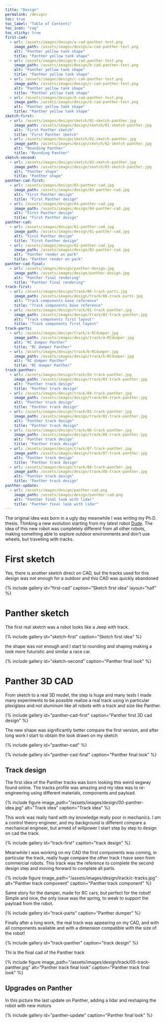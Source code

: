 ```yaml
---
title: "Design"
permalink: /design/
toc: true
toc_label: "Table of Contents"
toc_icon: "cog"
toc_sticky: true
first-cad:
  - url: /assets/images/design/a-cad-panther-test.png
    image_path: /assets/images/design/a-cad-panther-test.png
    alt: "Panther yellow tank shape"
    title: "Panther yellow tank shape"
  - url: /assets/images/design/b-cad-panther-test.png
    image_path: /assets/images/design/b-cad-panther-test.png
    alt: "Panther yellow tank shape"
    title: "Panther yellow tank shape"
  - url: /assets/images/design/c-cad-panther-test.png
    image_path: /assets/images/design/c-cad-panther-test.png
    alt: "Panther yellow tank shape"
    title: "Panther yellow tank shape"
  - url: /assets/images/design/d-cad-panther-test.png
    image_path: /assets/images/design/d-cad-panther-test.png
    alt: "Panther yellow tank shape"
    title: "Panther yellow tank shape"
sketch-first:
  - url: /assets/images/design/sketch/01-sketch-panther.jpg
    image_path: /assets/images/design/sketch/01-sketch-panther.jpg
    alt: "First Panther sketch"
    title: "First Panther sketch"
  - url: /assets/images/design/sketch/02-sketch-panther.jpg
    image_path: /assets/images/design/sketch/02-sketch-panther.jpg
    alt: "Rounding Panther"
    title: "Rounding Panther"
sketch-second:
  - url: /assets/images/design/sketch/03-sketch-panther.jpg
    image_path: /assets/images/design/sketch/03-sketch-panther.jpg
    alt: "Panther shape"
    title: "Panther shape"
panther-cad-first:
  - url: /assets/images/design/03-panther-cad.jpg
    image_path: /assets/images/design/03-panther-cad.jpg
    alt: "First Panther design"
    title: "First Panther design"
  - url: /assets/images/design/04-panther-cad.jpg
    image_path: /assets/images/design/04-panther-cad.jpg
    alt: "First Panther design"
    title: "First Panther design"
panther-cad:
  - url: /assets/images/design/01-panther-cad.jpg
    image_path: /assets/images/design/01-panther-cad.jpg
    alt: "First Panther design"
    title: "First Panther design"
  - url: /assets/images/design/02-panther-cad.jpg
    image_path: /assets/images/design/02-panther-cad.jpg
    alt: "Panther render on park"
    title: "Panther render on park"
panther-cad-final:
  - url: /assets/images/design/panther-design.jpg
    image_path: /assets/images/design/panther-design.jpg
    alt: "Panther final rendering"
    title: "Panther final rendering"
track-first:
  - url: /assets/images/design/track/00-track-parts.jpg
    image_path: /assets/images/design/track/00-track-parts.jpg
    alt: "Track components base reference"
    title: "Track components base reference"
  - url: /assets/images/design/track/01-track-panther.jpg
    image_path: /assets/images/design/track/01-track-panther.jpg
    alt: "Track components first layout"
    title: "Track components first layout"
track-parts:
  - url: /assets/images/design/track/a-RCdumper.jpg
    image_path: /assets/images/design/track/a-RCdumper.jpg
    alt: "RC dumper Panther"
    title: "RC dumper Panther"
  - url: /assets/images/design/track/b-RCdumper.jpg
    image_path: /assets/images/design/track/b-RCdumper.jpg
    alt: "RC dumper Panther"
    title: "RC dumper Panther"
track-panther:
  - url: /assets/images/design/track/03-track-panther.jpg
    image_path: /assets/images/design/track/03-track-panther.jpg
    alt: "Panther track design"
    title: "Panther track design"
  - url: /assets/images/design/track/04-track-panther.jpg
    image_path: /assets/images/design/track/04-track-panther.jpg
    alt: "Panther track design"
    title: "Panther track design"
  - url: /assets/images/design/track/02-track-panther.jpg
    image_path: /assets/images/design/track/02-track-panther.jpg
    alt: "Panther track design"
    title: "Panther track design"
  - url: /assets/images/design/track/06-track-panther.jpg
    image_path: /assets/images/design/track/06-track-panther.jpg
    alt: "Panther track design"
    title: "Panther track design"
  - url: /assets/images/design/track/07-track-panther.jpg
    image_path: /assets/images/design/track/07-track-panther.jpg
    alt: "Panther track design"
    title: "Panther track design"
  - url: /assets/images/design/track/08-track-panther.jpg
    image_path: /assets/images/design/track/08-track-panther.jpg
    alt: "Panther track design"
    title: "Panther track design"
panther-update:
  - url: /assets/images/design/panther-cad.png
    image_path: /assets/images/design/panther-cad.png
    alt: "Panther final look with lidar"
    title: "Panther final look with lidar"
---
```


The original idea was born in a ugly day meanwhile I was writing my Ph.D. thesis. Thinking a new evolution starting from my latest robot [Dude](https://rnext.it/robot/dude/). The idea of this new robot was completely different from all other robots, making something able to explore outdoor environments and don't use wheels, but travelling with tracks.

# First sketch

Yes, there is another sketch direct on CAD, but the tracks used for this design was not enough for a outdoor and this CAD was quickly abandoned

{% include gallery id="first-cad" caption="Sketch first idea" layout="half" %}

# Panther sketch

The first real sketch was a robot looks like a Jeep with track. 

{% include gallery id="sketch-first" caption="Sketch first idea" %}

the shape was not enough and I start to rounding and shaping making a look more futuristic and similar a race car.

{% include gallery id="sketch-second" caption="Panther final look" %}
# Panther 3D CAD

From sketch to a real 3D model, the step is huge and many tests I made many experiments to be possible realize a real track using in particular plexiglass and not aluminum like all robots with a track and size like Panther. 

{% include gallery id="panther-cad-first" caption="Panther first 3D cad design" %}

The new shape was significantly better compare the first version, and after long work I start to obtain the look drawn on my sketch

{% include gallery id="panther-cad" %}

{% include gallery id="panther-cad-final" caption="Panther final look" %}

## Track design

The first idea of the Panther tracks was born looking this weird segway found online. The tracks profile was amazing and my idea was to re-engineering using different materials, components and payload.

{% include figure image_path="/assets/images/design/00-panther-idea.jpg" alt="Track idea" caption="Track idea" %}

This work was really hard with my knowledge really poor in mechanics. I am a control theory engineer, and my background is different compare a mechanical engineer, but armed of willpower I start step by step to design on cad the track.

{% include gallery id="track-first" caption="track design" %}

Meanwhile I was working on my CAD the first components was coming, in particular the track, really huge compare the other track I have seen from commercial robots. This track was the reference to complete the second design step and moving forward to complete all parts.

{% include figure image_path="/assets/images/design/track/c-tracks.jpg" alt="Panther track component" caption="Panther track component" %}

Same story for the damper, made for RC cars, but perfect for the robot! Simple and nice, the only issue was the spring, to weak to support the payload from the robot.

{% include gallery id="track-parts" caption="Panther dumper" %}

Finally after a long work, the real track was appearing on my CAD, and with all components available and with a dimension compatible with the size of the robot!

{% include gallery id="track-panther" caption="track design" %}

Thi is the final cad of the Panther track

{% include figure image_path="/assets/images/design/track/05-track-panther.jpg" alt="Panther track final look" caption="Panther track final look" %}
## Upgrades on Panther

In this picture the last update on Panther, adding a lidar and reshaping the robot with new motors

{% include gallery id="panther-update" caption="Panther final look" %}